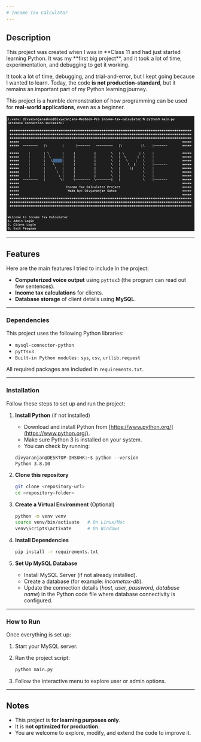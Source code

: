 ```yaml
---
# Income Tax Calculator
---
```


## Description

This project was created when I was in **Class 11 and had just started learning Python. It was my **first big project\*\*, and it took a lot of time, experimentation, and debugging to get it working.

It took a lot of time, debugging, and trial-and-error, but I kept going because I wanted to learn. Today, the code **is not production-standard**, but it remains an important part of my Python learning journey.

This project is a humble demonstration of how programming can be used for **real-world applications**, even as a beginner.

![Interface Preview](./assets/preview.png)

---

## Features

Here are the main features I tried to include in the project:

- **Computerized voice output** using `pyttsx3` (the program can read out few sentences).
- **Income tax calculations** for clients.
- **Database storage** of client details using **MySQL**.

---

### Dependencies

This project uses the following Python libraries:

- `mysql-connector-python`
- `pyttsx3`
- `Built-in Python modules:` `sys`, `csv`, `urllib.request`

All required packages are included in `requirements.txt`.

---

### Installation

Follow these steps to set up and run the project:

1. **Install Python** (if not installed)

   - Download and install Python from [https://www.python.org/](https://www.python.org/).
   - Make sure Python 3 is installed on your system.
   - You can check by running:

   ```console
   divyaranjan@DESKTOP-IHSUHK:~$ python --version
   Python 3.8.10
   ```

2. **Clone this repository**

   ```bash
   git clone <repository-url>
   cd <repository-folder>
   ```

3. **Create a Virtual Environment** (Optional)

   ```bash
   python -m venv venv
   source venv/bin/activate   # On Linux/Mac
   venv\Scripts\activate      # On Windows
   ```

4. **Install Dependencies**

   ```bash
   pip install -r requirements.txt
   ```

5. **Set Up MySQL Database**

   - Install MySQL Server (if not already installed).
   - Create a database (for example: _incometax-db_).
   - Update the connection details (_host, user, password, database name_) in the Python code file where database connectivity is configured.

---

### How to Run

Once everything is set up:

1. Start your MySQL server.
2. Run the project script:

   ```bash
   python main.py
   ```

3. Follow the interactive menu to explore user or admin options.

---

## Notes

- This project is **for learning purposes only**.
- It is **not optimized for production**.
- You are welcome to explore, modify, and extend the code to improve it.
